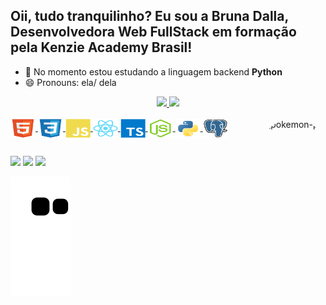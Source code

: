 ## Oii, tudo tranquilinho? Eu sou a Bruna Dalla, Desenvolvedora Web FullStack em formação pela Kenzie Academy Brasil!

- 🌱 No momento estou estudando a linguagem backend **Python** 
- 😄 Pronouns: ela/ dela

<div align="center">
  <a href="https://github.com/brunadalla">
  <img height="180em" src="https://github-readme-stats.vercel.app/api?username=brunadalla&show_icons=true&theme=tokyonight&include_all_commits=true&count_private=true"/>
  <img height="180em" src="https://github-readme-stats.vercel.app/api/top-langs/?username=brunadalla&layout=compact&langs_count=8&theme=tokyonight&count_private=true" />
</div>
  
<div style="display: inline_block"><br>
  <img align="center" alt="HTML-icon" height="30" width="40" src="https://raw.githubusercontent.com/devicons/devicon/master/icons/html5/html5-original.svg">
  <img align="center" alt="CSS-icon" height="30" width="40" src="https://raw.githubusercontent.com/devicons/devicon/master/icons/css3/css3-original.svg">
  <img align="center" alt="JS-icon" height="30" width="40" src="https://raw.githubusercontent.com/devicons/devicon/master/icons/javascript/javascript-plain.svg">
  <img align="center" alt="React-icon" height="30" width="40" src="https://raw.githubusercontent.com/devicons/devicon/master/icons/react/react-original.svg">
  <img align="center" alt="TS-icon" height="30" width="40" src="https://raw.githubusercontent.com/devicons/devicon/master/icons/typescript/typescript-plain.svg">
  <img align="center" alt="Node-icon" height="30" width="40" src="https://raw.githubusercontent.com/devicons/devicon/master/icons/nodejs/nodejs-original.svg">
  <img align="center" alt="Python-icon" height="30" width="40" src="https://raw.githubusercontent.com/devicons/devicon/master/icons/python/python-original.svg">
  <img align="center" alt="PSQL-icon" height="30" width="40" src="https://raw.githubusercontent.com/devicons/devicon/master/icons/postgresql/postgresql-original.svg">
  <img align="right" alt="pokemon-pic" height="150" style="border-radius:50px;" src="https://media.tenor.com/Iv28avwJBSgAAAAj/oh-yeah-pikachu.gif">
</div>

##

<div> 
  <a href = "mailto:bruna.dall9741@gmail.com"><img src="https://img.shields.io/badge/-Gmail-%23333?style=for-the-badge&logo=gmail&logoColor=white" target="_blank"></a>
  <a href="https://www.linkedin.com/in/brunadalla" target="_blank"><img src="https://img.shields.io/badge/-LinkedIn-%230077B5?style=for-the-badge&logo=linkedin&logoColor=white" target="_blank"></a> 
  <a href="https://www.codewars.com/users/BrunaDalla"><img src="https://img.shields.io/badge/Codewars-B1361E?style=for-the-badge&logo=Codewars&logoColor=white" target="_blank"></a>
  
  
  ![Snake animation](https://github.com/brunadalla/brunadalla/blob/output/github-contribution-grid-snake.svg)
  
</div>
